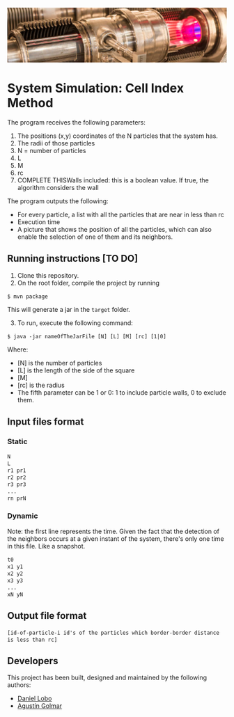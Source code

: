 ![...](resources/image/readme-header.png)

# System Simulation: Cell Index Method

The program receives the following parameters:

1. The positions (x,y) coordinates of the N particles that the system has.
2. The radii of those particles
3. N = number of particles
4. L
5. M
6. rc
7. COMPLETE THISWalls included: this is a boolean value. If true, the algorithm considers the wall

The program outputs the following:

* For every particle, a list with all the particles that are near in less than rc
* Execution time
* A picture that shows the position of all the particles, which can also enable the selection of one of them and its neighbors.



## Running instructions [TO DO]

1. Clone this repository.
2. On the root folder, compile the project by running

```
$ mvn package
```

This will generate a jar in the `target` folder.

3. To run, execute the following command:

```
$ java -jar nameOfTheJarFile [N] [L] [M] [rc] [1|0]
```

Where:

* [N] is the number of particles
* [L] is the length of the side of the square
* [M] 
* [rc] is the radius
* The fifth parameter can be 1 or 0: 1 to include particle walls, 0 to exclude them.


## Input files format

### Static

```
N
L
r1 pr1
r2 pr2
r3 pr3
...
rn prN
```

### Dynamic

Note: the first line represents the time. Given the fact that the detection of the neighbors occurs at a given instant of the system, there's only one time in this file. Like a snapshot.

```
t0
x1 y1
x2 y2
x3 y3
...
xN yN
```

## Output file format

```
[id-of-particle-i id's of the particles which border-border distance is less than rc]
```


## Developers

This project has been built, designed and maintained by the following authors:

* [Daniel Lobo](https://github.com/lobo)
* [Agustín Golmar](https://github.com/agustin-golmar)
